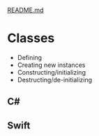 [README.md](../README.md)

# Classes
* Defining
* Creating new instances
* Constructing/initializing
* Destructing/de-initializing


## C#


## Swift
